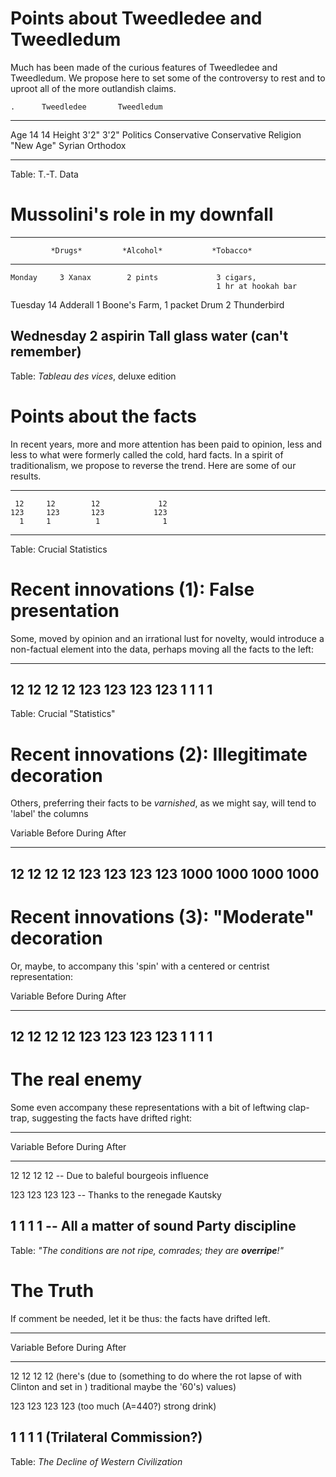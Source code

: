 # Points about Tweedledee and Tweedledum

Much has been made of the curious features of 
Tweedledee and Tweedledum.  We propose here to
set some of the controversy to rest and to uproot
all of the more outlandish claims.

    .      Tweedledee       Tweedledum
--------   --------------   ----------------
Age        14               14
Height     3'2"             3'2"
Politics   Conservative     Conservative
Religion   "New Age"        Syrian Orthodox
---------  --------------   ----------------

Table: T.-T. Data


# Mussolini's role in my downfall

--------------------------------------------------------------------
             *Drugs*         *Alcohol*           *Tobacco*
----------   -------------   -----------------   --------------------
    Monday     3 Xanax        2 pints             3 cigars,  
                                                  1 hr at hookah bar

   Tuesday    14 Adderall     1 Boone's Farm,     1 packet Drum
                              2 Thunderbird

 Wednesday    2 aspirin       Tall glass water    (can't remember)
---------------------------------------------------------------------

Table:  *Tableau des vices*, deluxe edition


# Points about the facts

In recent years, more and more attention has been 
paid to opinion, less and less to what were formerly 
called the cold, hard facts.  In a spirit of traditionalism, 
we propose to reverse the trend. Here are some of our results.

-------     ------ ----------   -------
     12     12        12             12
    123     123       123           123
      1     1          1              1
---------------------------------------

Table:  Crucial Statistics


# Recent innovations (1): False presentation

Some, moved by opinion and an irrational lust for novelty, 
would introduce a non-factual element into the data, 
perhaps moving all the facts to the left:

-------     ------ ----------   -------
12          12     12           12
123         123    123          123
1           1      1            1
---------------------------------------

Table: Crucial "Statistics"

# Recent innovations (2): Illegitimate decoration

Others, preferring their facts to be *varnished*, 
as we might say, will tend to 'label' the columns

Variable    Before During       After
---------   ------ ----------   -------
12          12     12           12
123         123    123          123
1000        1000   1000         1000
----------------------------------------

# Recent innovations (3): "Moderate" decoration

Or, maybe, to accompany this 'spin' with a centered or centrist representation: 

 Variable    Before  During       After
----------  ------- ----------   -------
 12          12      12           12
 123         123     123          123
 1           1       1            1
-----------------------------------------


# The real enemy

Some even accompany these representations with a bit of leftwing 
clap-trap, suggesting the facts have drifted right:


------------------------------------------------------
  Variable       Before            During       After
----------  -----------        ----------     -------
 12                  12                12          12
              -- Due to
                baleful 
              bourgeois
              influence

  123               123               123          123
              -- Thanks
              to the 
              renegade 
               Kautsky

  1                   1                 1            1
              -- All a 
              matter of
            sound Party
             discipline
-------------------------------------------------------

Table: *"The conditions are not ripe, comrades; they are **overripe**!"*

# The Truth

If comment be needed, let it be thus:  the facts have drifted left.


------------------------------------------------------------------------
 Variable   Before             During            After
----------  -------------      ----------        ----------------------
 12         12                 12                12
            (here's            (due to           (something to do
            where the rot      lapse of          with Clinton and
            set in )           traditional       maybe the '60's)
                               values)

 123        123                123               123
            (too much          (A=440?)
            strong drink)

 1          1                  1                 1
                                                 (Trilateral Commission?)
--------------------------------------------------------------------------

Table: *The Decline of Western Civilization*